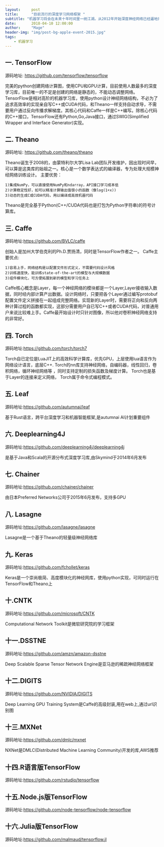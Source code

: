 ```yaml
---
layout:     post
title:      "目前流行的深度学习网络框架 "
subtitle: "机器学习将会在未来十年时间里一统江湖。从2012年开始深度神经网络已经遍地开花，除了图像和语音识别外，她将会有更多的应用前景。"
date:       2018-04-10 12:00:00
author:     "Mage"
header-img: "img/post-bg-apple-event-2015.jpg"
tags:
    - 机器学习
---
```

## 一. TensorFlow ##
源码地址:
https://github.com/tensorflow/tensorflow

完美的python创建网络计算图，使用CPU和GPU计算，目前使用人数最多的深度学习库，目前唯一的不足是创建的网络是静态的，不能动态调整网络。TensorFlow是相对高阶的机器学习库，使用python设计神经网络结构，不必为了追求高效率的实现亲自写C++或CUDA代码，和Theano一样支持自动求导，不需要用户通过反向传播求解梯度。其核心代码和Caffe一样是C++编写。除核心代码的C++接口，TensorFlow还有Python,Go,Java接口，通过SWIG(Simplified Wrapper and Interface Generator)实现。

## 二. Theano ##
源码地址:
https://github.com/theano/theano

Theano诞生于2008的，由蒙特利尔大学Lisa Lab团队开发维护，因出现时间早，可以算是这类库的始祖之一。核心是一个数学表达式的编译器，专为处理大规模神经网络训练设计。
主要优势：

    1)集成NumPy，可以直接使用NumPy和ndarray，API接口学习成本低
    2)计算稳定性好，如可以精准计算输出值很小的函数（像log(1+x))
    3)动态的生成C或CUDA代码，用以编译成高效机器代码
    
 Theano是完全基于Python(C++/CUDA代码也是打包为Python字符串)的符号计算库。
## 三. Caffe ##
源码地址:https://github.com/BVLC/caffe

创始人是加州大学伯克利的Ph.D.贾扬清，同时是TensorFlow作者之一。
 Caffe主要优点:
 
    1)容易上手，网络结构是以配置文件形式定义，不需要代码设计风格
    2)训练速度快，能训练state-of-the-art的模型与大规模数据
    3)组件模块化，可方便拓展到新的模型和学习任务上
Caffe核心概念是Layer，每一个神经网络的模块都是一个Layer,Layer接收输入数据，同时经内部计算产出数据。设计网络时，只要把各个Layer通过编写protobuf配置文件定义拼接在一起组成完整网络。实现新的Layer时，需要将正向和反向两种计算过程的函数都实现，这部分需要用户自已写C++或者CUDA代码，对普通用户来说比较难上手。Caffe最开始设计时只针对图像，所以他对卷积神经网络支持的非常好。 

## 四. Torch ##
源码地址:https://github.com/torch/torch7

Torch自已定位是LuaJIT上的高效科学计算库，优先GPU，上层使用lua语言作为网络设计语言，底层C++.
Torch的nn库支持神经网络，自编码器，线性回归，卷积网络，循环神经网络等 ，同时支持定制的损失函数及梯度计算。 Torch也是基于Layer的连接来定义网络， Torch属于命令式编程模式。

## 五. Leaf ##
源码地址:https://github.com/autumnai/leaf

基于Rust语言，跨平台深度学习和机器智能框架,是autumnai AI计划重要组件

## 六. Deeplearning4J ##
源码地址:https://github.com/deeplearning4j/deeplearning4j

是基于Java和Scala的开源分布式深度学习库,由Skymind于2014年6月发布

## 七. Chainer ##
源码地址:https://github.com/chainer/chainer

由日本Preferred Networks公司于2015年6月发布，支持多GPU

## 八. Lasagne ##
源码地址:https://github.com/lasagne/lasagne

Lasagne是一个基于Theano的轻量级神经网络库

## 九. Keras ##
源码地址:https://github.com/fchollet/keras

Keras是一个崇尚极简、高度模块化的神经网库，使用python实现，可同时运行在TensorFlow和Theano上

## 十.CNTK ##
源码地址:https://github.com/microsoft/CNTK

Computational Network Toolkit是微软研究院的学习框架

## 十一.DSSTNE ##
源码地址:https://github.com/amzn/amazon-dsstne

Deep Scalable Sparse Tensor Network Engine是亚马逊的稀疏神经网络框架

## 十二.DIGITS
源码地址:https://github.com/NVIDIA/DIGITS

Deep Learning GPU Training System是Caffe的高级封装,用在web上,通过url识别图

## 十三.MXNet

源码地址:https://github.com/dmlc/mxnet

NXNet是DMLC(Distributed Machine Learning Community)开发的库,AWS推荐

## 十四.R语言版TensorFlow 
源码地址:https://github.com/rstudio/tensorflow

## 十五.Node.js版TensorFlow
源码地址:https://github.com/node-tensorflow/node-tensorflow

## 十六.Julia版TensorFlow
源码地址:https://github.com/malmaud/tensorflow.jl


